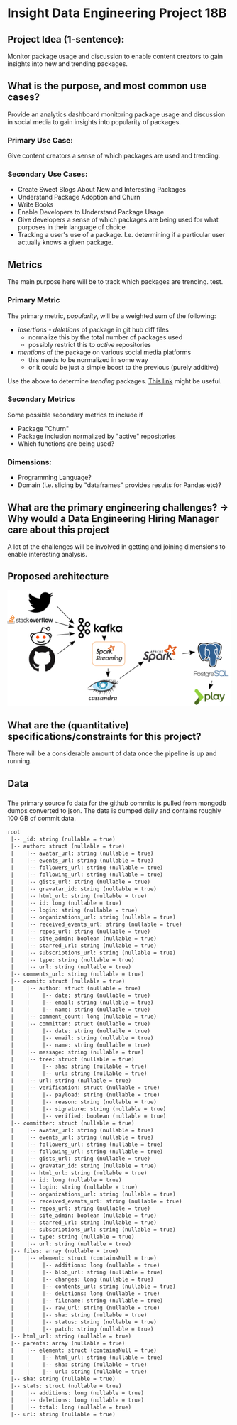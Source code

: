 # Insight Data Engineering Project 18B



## Project Idea (1-sentence):
Monitor package usage and discussion to enable content creators to gain insights into new and trending packages.

## What is the purpose, and most common use cases?
Provide an analytics dashboard monitoring package usage and discussion in social media to gain insights into popularity of packages.

### Primary Use Case:
Give content creators a sense of which packages are used and trending.

### Secondary Use Cases:
* Create Sweet Blogs About New and Interesting Packages
* Understand Package Adoption and Churn
* Write Books
* Enable Developers to Understand Package Usage
* Give developers a sense of which packages are being used for what purposes in their language of choice
* Tracking a user's use of a package. I.e. determining if a particular user actually knows a given package.

## Metrics
The main purpose here will be to track which packages are trending. test.

### Primary Metric
The primary metric, *popularity*, will be a weighted sum of the following:
* *insertions - deletions* of package in git hub diff files
  * normalize this by the total number of packages used
  * possibly restrict this to *active* repositories
* *mentions* of the package on various social media platforms
  * this needs to be normalized in some way
  * or it could be just a simple boost to the previous (purely additive)

Use the above to determine *trending* packages.
[This link](https://stackoverflow.com/questions/787496/what-is-the-best-way-to-compute-trending-topics-or-tags) might be useful.

### Secondary Metrics
Some possible secondary metrics to include if
* Package "Churn"
* Package inclusion normalized by "active" repositories
* Which functions are being used?

### Dimensions:
* Programming Language?
* Domain (i.e. slicing by "dataframes" provides results for Pandas etc)?

## What are the primary engineering challenges? -> Why would a Data Engineering Hiring Manager care about this project
A lot of the challenges will be involved in getting and joining dimensions to enable interesting analysis.

## Proposed architecture
![Data Engineering Stack](./src/main/resources/de_stack.png)

## What are the (quantitative) specifications/constraints for this project?
There will be a considerable amount of data once the pipeline is up and running.

## Data

### 
The primary source fo data for the github commits is pulled from mongodb dumps converted to json. 
The data is dumped daily and contains roughly 100 GB of commit data.

    root
     |-- _id: string (nullable = true)
     |-- author: struct (nullable = true)
     |    |-- avatar_url: string (nullable = true)
     |    |-- events_url: string (nullable = true)
     |    |-- followers_url: string (nullable = true)
     |    |-- following_url: string (nullable = true)
     |    |-- gists_url: string (nullable = true)
     |    |-- gravatar_id: string (nullable = true)
     |    |-- html_url: string (nullable = true)
     |    |-- id: long (nullable = true)
     |    |-- login: string (nullable = true)
     |    |-- organizations_url: string (nullable = true)
     |    |-- received_events_url: string (nullable = true)
     |    |-- repos_url: string (nullable = true)
     |    |-- site_admin: boolean (nullable = true)
     |    |-- starred_url: string (nullable = true)
     |    |-- subscriptions_url: string (nullable = true)
     |    |-- type: string (nullable = true)
     |    |-- url: string (nullable = true)
     |-- comments_url: string (nullable = true)
     |-- commit: struct (nullable = true)
     |    |-- author: struct (nullable = true)
     |    |    |-- date: string (nullable = true)
     |    |    |-- email: string (nullable = true)
     |    |    |-- name: string (nullable = true)
     |    |-- comment_count: long (nullable = true)
     |    |-- committer: struct (nullable = true)
     |    |    |-- date: string (nullable = true)
     |    |    |-- email: string (nullable = true)
     |    |    |-- name: string (nullable = true)
     |    |-- message: string (nullable = true)
     |    |-- tree: struct (nullable = true)
     |    |    |-- sha: string (nullable = true)
     |    |    |-- url: string (nullable = true)
     |    |-- url: string (nullable = true)
     |    |-- verification: struct (nullable = true)
     |    |    |-- payload: string (nullable = true)
     |    |    |-- reason: string (nullable = true)
     |    |    |-- signature: string (nullable = true)
     |    |    |-- verified: boolean (nullable = true)
     |-- committer: struct (nullable = true)
     |    |-- avatar_url: string (nullable = true)
     |    |-- events_url: string (nullable = true)
     |    |-- followers_url: string (nullable = true)
     |    |-- following_url: string (nullable = true)
     |    |-- gists_url: string (nullable = true)
     |    |-- gravatar_id: string (nullable = true)
     |    |-- html_url: string (nullable = true)
     |    |-- id: long (nullable = true)
     |    |-- login: string (nullable = true)
     |    |-- organizations_url: string (nullable = true)
     |    |-- received_events_url: string (nullable = true)
     |    |-- repos_url: string (nullable = true)
     |    |-- site_admin: boolean (nullable = true)
     |    |-- starred_url: string (nullable = true)
     |    |-- subscriptions_url: string (nullable = true)
     |    |-- type: string (nullable = true)
     |    |-- url: string (nullable = true)
     |-- files: array (nullable = true)
     |    |-- element: struct (containsNull = true)
     |    |    |-- additions: long (nullable = true)
     |    |    |-- blob_url: string (nullable = true)
     |    |    |-- changes: long (nullable = true)
     |    |    |-- contents_url: string (nullable = true)
     |    |    |-- deletions: long (nullable = true)
     |    |    |-- filename: string (nullable = true)
     |    |    |-- raw_url: string (nullable = true)
     |    |    |-- sha: string (nullable = true)
     |    |    |-- status: string (nullable = true)
     |    |    |-- patch: string (nullable = true)
     |-- html_url: string (nullable = true)
     |-- parents: array (nullable = true)
     |    |-- element: struct (containsNull = true)
     |    |    |-- html_url: string (nullable = true)
     |    |    |-- sha: string (nullable = true)
     |    |    |-- url: string (nullable = true)
     |-- sha: string (nullable = true)
     |-- stats: struct (nullable = true)
     |    |-- additions: long (nullable = true)
     |    |-- deletions: long (nullable = true)
     |    |-- total: long (nullable = true)
     |-- url: string (nullable = true)

